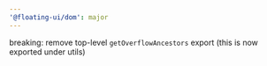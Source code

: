 ```yaml
---
'@floating-ui/dom': major
---
```


breaking: remove top-level `getOverflowAncestors` export (this is now exported under utils)
